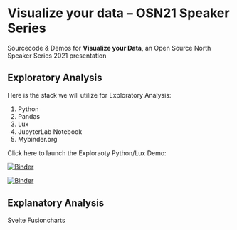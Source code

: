# Visualize your data – OSN21 Speaker Series

Sourcecode &amp; Demos for **Visualize your Data**, an Open Source North Speaker Series 2021 presentation

## Exploratory Analysis

Here is the stack we will utilize for Exploratory Analysis:

1. Python
1. Pandas
1. Lux
1. JupyterLab Notebook
1. Mybinder.org

Click here to launch the Exploraoty Python/Lux Demo:

[![Binder](https://mybinder.org/badge_logo.svg)](https://mybinder.org/v2/gh/jaylandro/visualize-your-data/HEAD)

[![Binder](https://mybinder.org/badge_logo.svg)](https://mybinder.org/v2/gh/jaylandro/visualize-your-data/HEAD?filepath=%2Fnotebooks%2Fexploratory_demo.ipynb)

## Explanatory Analysis

Svelte Fusioncharts
